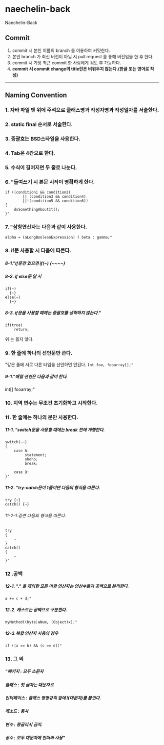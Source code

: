 # naechelin-back
Naechelin-Back 

## Commit 
1. commit 시 본인 이름의 branch 를 이용하여 커밋한다.    
2. 본인 branch 가 최신 버전이 아닐 시 pull request 를 통해 버전업을 한 후 한다.  
3. commit 시 가장 최근 commit 한 사람에게 검토 후 가능하다.
4. __commit 시 commit change의 title란은 비워두지 않는다.(한글 또는 영어로 작성)__

--------
## Naming Convention
### 1. 자바 파일 맨 위에 주석으로 클래스명과 작성자명과 작성일자를 서술한다.

### 2. static final 순서로 서술한다.

### 3. 중괄호는 BSD스타일을 사용한다.
### 4. Tab은 4칸으로 한다.
### 5. 수식이 길어지면 두 줄로 나눈다.
### 6. "들여쓰기 시 본문 시작이 명확하게 한다.
```
if ((condition1 && condition2) 
        || (condition3 && condition4) 
        ||!(condition5 && condition6)) 
{ 
    doSomethingAboutIt(); 
}"
```
### 7. "삼항연산자는 다음과 같이 사용한다.
```
alpha = (aLongBooleanExpression) ? beta : gamma;"
```
### 8. if문 사용할 시 다음에 따른다.
##### 8-1."if문만 있으면 if(~) {~~~~}
##### 8-2. if else문 일 시
```
if(~)
  {~}
else(~)
  {~}
```

##### 8-3. if문을 사용할 때에는 중괄호를 생략하지 않는다."
```
if(true)
    return;
```
위 는 옳지 않다.

### 9. 한 줄에 하나의 선언문만 쓴다.
"같은 줄에 서로 다른 타입을 선언하면 안된다.
```Int foo, fooarray[];"```
##### 9-1."배열 선언은 다음과 같이 한다.
int[] fooarray;"

### 10. 지역 변수는 무조건 초기화하고 시작한다.

### 11. 한 줄에는 하나의 문만 사용한다.
##### 11-1. "switch문을 사용할 때에는 break 전에 개행한다.
```
switch(~~)
{
    case A:
         statement;
         ohoho;
         break;

    case B:
}"
```
##### 11-2. "try-catch문이 1줄이면 다음의 형식을 따른다.
```
try {~} 
catch() {~}
```

###### 11-2-1.길면 다음의 형식을 따른다.
```
try
{
    ~
}
catch()
{  
    ~
}"
```

### 12 .공백
##### 12-1. "." 을 제외한 모든 이항 연산자는 연산수들과 공백으로 분리한다.
```a += c + d;"```

##### 12-2. 캐스트는 공백으로 구분한다.
```myMethod((byte)aNum, (Object)x);"```

##### 12-3.복합 연산자 사용의 경우
```if ((a == b) && (c == d))"```


### 13. 그 외
##### "패키지 : 모두 소문자
##### 클래스 : 첫 글자는 대문자로
##### 인터페이스 : 클래스 명명규칙 앞에 I(대문자)를 붙인다.
##### 메소드 : 동사
##### 변수 : 콩글리시 금지.
##### 상수 : 모두 대문자에 언더바 사용"
